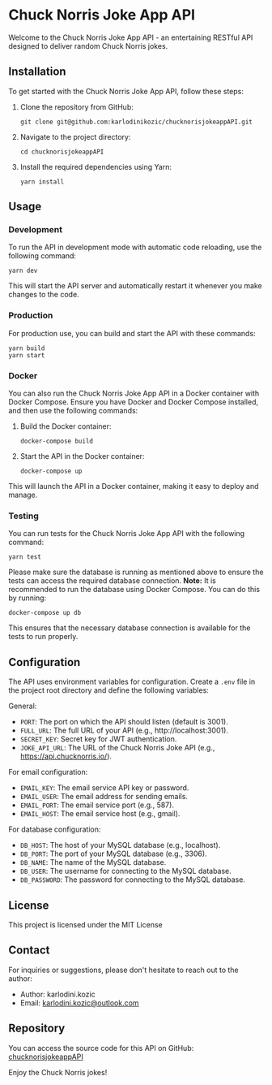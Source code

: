 # Chuck Norris Joke App API

Welcome to the Chuck Norris Joke App API - an entertaining RESTful API designed to deliver random Chuck Norris jokes.

## Installation

To get started with the Chuck Norris Joke App API, follow these steps:

1. Clone the repository from GitHub:

   ```shell
   git clone git@github.com:karlodinikozic/chucknorisjokeappAPI.git
   ```

2. Navigate to the project directory:

   ```shell
   cd chucknorisjokeappAPI
   ```

3. Install the required dependencies using Yarn:

   ```shell
   yarn install
   ```

## Usage

### Development

To run the API in development mode with automatic code reloading, use the following command:

```shell
yarn dev
```

This will start the API server and automatically restart it whenever you make changes to the code.

### Production

For production use, you can build and start the API with these commands:

```shell
yarn build
yarn start
```

### Docker

You can also run the Chuck Norris Joke App API in a Docker container with Docker Compose. Ensure you have Docker and Docker Compose installed, and then use the following commands:

1. Build the Docker container:

   ```shell
   docker-compose build
   ```

2. Start the API in the Docker container:

   ```shell
   docker-compose up
   ```

This will launch the API in a Docker container, making it easy to deploy and manage.

### Testing

You can run tests for the Chuck Norris Joke App API with the following command:

```shell
yarn test
```

Please make sure the database is running as mentioned above to ensure the tests can access the required database connection.
**Note:** It is recommended to run the database using Docker Compose. You can do this by running:

```shell
docker-compose up db
```

This ensures that the necessary database connection is available for the tests to run properly.



## Configuration

The API uses environment variables for configuration. Create a `.env` file in the project root directory and define the following variables:

General:

- `PORT`: The port on which the API should listen (default is 3001).
- `FULL_URL`: The full URL of your API (e.g., http://localhost:3001).
- `SECRET_KEY`: Secret key for JWT authentication.
- `JOKE_API_URL`: The URL of the Chuck Norris Joke API (e.g., https://api.chucknorris.io/).

For email configuration:
- `EMAIL_KEY`:  The email service API key or password.
- `EMAIL_USER`: The email address for sending emails.
- `EMAIL_PORT`: The email service port (e.g., 587).
- `EMAIL_HOST`: The email service host (e.g., gmail).

For database configuration:
- `DB_HOST`: The host of your MySQL database (e.g., localhost).
- `DB_PORT`: The port of your MySQL database (e.g., 3306).
- `DB_NAME`:  The name of the MySQL database.
- `DB_USER`:  The username for connecting to the MySQL database.
- `DB_PASSWORD`: The password for connecting to the MySQL database.


## License

This project is licensed under the MIT License

## Contact

For inquiries or suggestions, please don't hesitate to reach out to the author:

- Author: karlodini.kozic
- Email: karlodini.kozic@outlook.com

## Repository

You can access the source code for this API on GitHub: [chucknorisjokeappAPI](https://github.com/karlodinikozic/chucknorisjokeappAPI)

Enjoy the Chuck Norris jokes!
